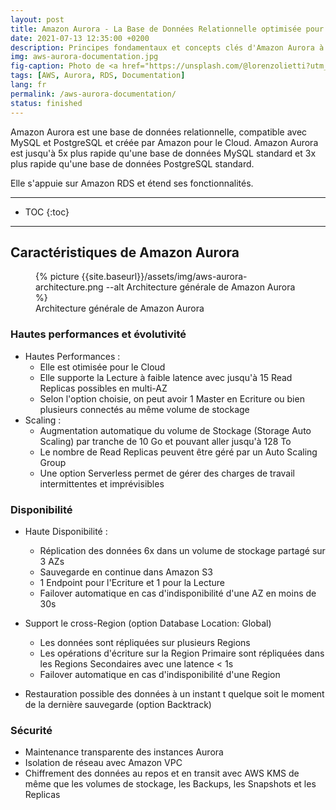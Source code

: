 ```yaml
---
layout: post
title: Amazon Aurora - La Base de Données Relationnelle optimisée pour le Cloud
date: 2021-07-13 12:35:00 +0200
description: Principes fondamentaux et concepts clés d'Amazon Aurora à connaître. Tutoriel, mode d'emploi.
img: aws-aurora-documentation.jpg
fig-caption: Photo de <a href="https://unsplash.com/@lorenzolietti?utm_source=unsplash&utm_medium=referral&utm_content=creditCopyText">Lorenzo Lietti</a> sur <a href="https://unsplash.com/s/photos/sunrise--sunset?utm_source=unsplash&utm_medium=referral&utm_content=creditCopyText">Unsplash</a>
tags: [AWS, Aurora, RDS, Documentation]
lang: fr
permalink: /aws-aurora-documentation/
status: finished
---
```


Amazon Aurora est une base de données relationnelle, compatible avec MySQL et PostgreSQL et créée par Amazon pour le Cloud. Amazon Aurora est jusqu'à 5x plus rapide qu'une base de données MySQL standard et 3x plus rapide qu'une base de données PostgreSQL standard.

Elle s'appuie sur Amazon RDS et étend ses fonctionnalités.

<hr class="hr-text" data-content="Plan">

* TOC
{:toc}

<hr class="hr-text" data-content="Aurora">

## Caractéristiques de Amazon Aurora

<figure class="article">
  {% picture {{site.baseurl}}/assets/img/aws-aurora-architecture.png --alt Architecture générale de Amazon Aurora %}
  <figcaption>Architecture générale de Amazon Aurora</figcaption>
</figure>

### Hautes performances et évolutivité

- Hautes Performances :
  * Elle est otimisée pour le Cloud 
  * Elle supporte la Lecture à faible latence avec jusqu'à 15 Read Replicas possibles en multi-AZ
  * Selon l'option choisie, on peut avoir 1 Master en Ecriture ou bien plusieurs connectés au même volume de stockage
- Scaling :
  * Augmentation automatique du volume de Stockage (Storage Auto Scaling) par tranche de 10 Go et pouvant aller jusqu'à 128 To
  * Le nombre de Read Replicas peuvent être géré par un Auto Scaling Group
  * Une option Serverless permet de gérer des charges de travail intermittentes et imprévisibles

### Disponibilité

- Haute Disponibilité :
  * Réplication des données 6x dans un volume de stockage partagé sur 3 AZs
  * Sauvegarde en continue dans Amazon S3
  * 1 Endpoint pour l'Ecriture et 1 pour la Lecture
  * Failover automatique en cas d'indisponibilité d'une AZ en moins de 30s


- Support le cross-Region (option Database Location: Global)
  * Les données sont répliquées sur plusieurs Regions
  * Les opérations d'écriture sur la Region Primaire sont répliquées dans les Regions Secondaires avec une latence < 1s
  * Failover automatique en cas d'indisponibilité d'une Region

- Restauration possible des données à un instant t quelque soit le moment de la dernière sauvegarde (option Backtrack)

### Sécurité

- Maintenance transparente des instances Aurora 
- Isolation de réseau avec Amazon VPC
- Chiffrement des données au repos et en transit avec AWS KMS de même que les volumes de stockage, les Backups, les Snapshots et les Replicas

